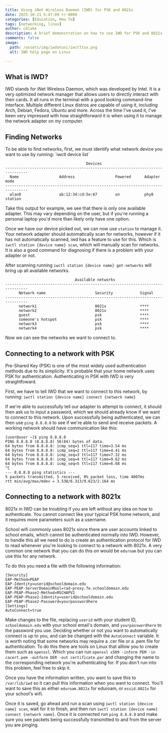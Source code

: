 ```yaml
---
title: Using iNet Wireless Daemon (IWD) for PSK and 8021x
date: 2025-10-21 5:47:09 +/-0000
categories: [Education, How To]
tags: [networking, linux]
author: cblake
description: A brief demonstration on how to use IWD for PSK and 8021x specifically for universities.
comments: false
image:
  path: /assets/img/iwdatuni/iwctltux.png
  alt: IWD help page on Linux

---
```


<h2> What is IWD? </h2>
IWD stands for iNet Wireless Daemon, which was developed by Intel. It is a very optimized network manager that allows users to directly interact with their cards. It all runs in the terminal with a good looking command-line interface. Multiple different Linux distros are capable of using it, including Arch, Debian, Fedora, Ubuntu and more. Across the time I've used it, I've been very impressed with how straightforward it is when using it to manage the network adapter on my computer.

<h2>Finding Networks</h2>
To be able to find networks, first, we must identify what network device you want to use by running: `iwctl device list`

```
                                    Devices
--------------------------------------------------------------------------------
  Name                  Address                  Powered      Adapter     mode
--------------------------------------------------------------------------------
  wlan0                 ab:12:34:cd:5e:67        on           phy0        station
```

Take this output for example, we see that there is only one available adapter. This may vary depending on the user, but if you're running a personal laptop you'd more than likely only have one option.

Once we have our device picked out, we can now use `station` to manage it. Your network adapter should automatically scan for networks, however if it has not automatically scanned, iwd has a feature to use for this. Which is `iwctl station {device name} scan`, which will manually scan for networks. It is also a good command for diagnosing if there is a problem with your adapter or not.

After scanning running `iwctl station {device name} get-networks` will bring up all available networks.
```
                               Available networks
--------------------------------------------------------------------------------
      Network name                      Security            Signal
--------------------------------------------------------------------------------
      network1                          8021x               ****
      network2                          8021x               ****
      guest                             psk                 ****
      someone's hotspot                 psk                 ****
      network3                          psk                 ****
      network4                          psk                 ****
```
Now we can see the networks we want to connect to.

<h2> Connecting to a network with PSK </h2>
Pre-Shared Key (PSK) is one of the most widely used authentication methods due to its simplicity. It's probable that your home network uses PSK for authentication. Authenticating in PSK with IWD is very straightfoward.

First, we have to tell IWD that we want to connect to this network, by running: `iwctl station {device name} connect {network name}`

If we're able to successfully tell our adapter to attempt to connect, it should then ask us to input a password, which we should already know if we want to connect to this network. Upon successfully being authenticated, we can then use `ping 8.8.8.8` to see if we're able to send and receive packets. A working network should have communication like this:

```
[user@user ~]$ ping 8.8.8.8
PING 8.8.8.8 (8.8.8.8) 56(84) bytes of data.
64 bytes from 8.8.8.8: icmp_seq=1 ttl=117 time=3.54 ms
64 bytes from 8.8.8.8: icmp_seq=2 ttl=117 time=4.41 ms
64 bytes from 8.8.8.8: icmp_seq=3 ttl=117 time=7.32 ms
64 bytes from 8.8.8.8: icmp_seq=4 ttl=117 time=9.62 ms
64 bytes from 8.8.8.8: icmp_seq=5 ttl=117 time=6.68 ms
^C
--- 8.8.8.8 ping statistics ---
5 packets transmitted, 5 received, 0% packet loss, time 4007ms
rtt min/avg/max/mdev = 3.538/6.313/9.623/2.164 ms
```

<h2> Connecting to a network with 8021x </h2>
8021x in IWD can be troubling if you are left without any idea on how to authenticate. You cannot connect like your typical PSK home network, and it requires more parameters such as a username.

School wifi commonly uses 8021x since there are user accounts linked to school emails, which cannot be authenticated normally into IWD. However, to handle this all we need to do is create an authentication protocol for IWD to read whenever you're looking to connect to a network with 8021x. A very common one network that you can do this on would be `eduroam` but you can use this for any network.

To do this you need a file with the following information:
```
[Security]
EAP-Method=PEAP
EAP-Identity=userid@schooldomain.edu
EAP-PEAP-ServerDomainMasl=rad-proxy.fe.schooldomain.edu
EAP-PEAP-Phase2-Method=MSCHAPV2
EAP-PEAP-Phase2-Identity=userid@schooldomain.edu
EAP-PEAP-Phase2-Password=yourpasswordhere
[Settings]
AutoConnect=true

```
Make changes to the file, replacing `userid` with your student ID, `schooldomain.edu` with your school email's domain, and `yourpasswordhere` to the password you use. Deciding whether or not you want to automatically connect is up to you, and can be changed with the `AutoConnect` variable. It is worth noting that some networks may require a .cer file or a .pem file for authentication. To do this there are tools on Linux that alllow you to create them such as `openssl`. Which you can run `openssl x509 -inform PEM -in cacert.pem -outform DER -out certificate.par` and changing the name to the corresponding network you're authenticating for. If you don't run into this problem, feel free to skip it.

Once you have the information written, you want to save this to `/var/lib/iwd` so it can pull this information when you want to connect. You'll want to save this as either `eduroam.8021x` for eduroam, or `essid.8021x` for your school's wifi.

Once it is saved, go ahead and run a scan using `iwctl station {device name} scan`, wait for it to finish, and then run `iwctl station {device name} connect {network name}`. Once it is connected run `ping 8.8.8.8` and make sure you see packets being successfully transmitted to and from the server you are pinging.

